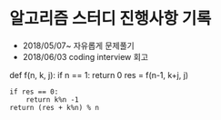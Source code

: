 # 알고리즘 스터디 진행사항 기록
- 2018/05/07~ 자유롭게 문제풀기 
- 2018/06/03 coding interview 회고


def f(n, k, j):
    if n == 1:
        return 0
    res = f(n-1, k+j, j)

    if res == 0:
        return k%n -1
    return (res + k%n) % n

    